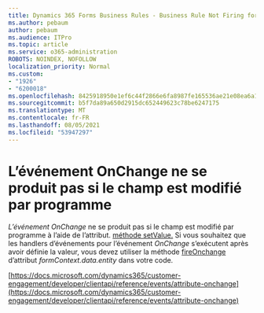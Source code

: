 ```yaml
---
title: Dynamics 365 Forms Business Rules - Business Rule Not Firing for a Form
ms.author: pebaum
author: pebaum
ms.audience: ITPro
ms.topic: article
ms.service: o365-administration
ROBOTS: NOINDEX, NOFOLLOW
localization_priority: Normal
ms.custom:
- "1926"
- "6200018"
ms.openlocfilehash: 8425918950e1ef6c44f2866e6fa8987fe165536ae21e08ea6a1da880f761d512
ms.sourcegitcommit: b5f7da89a650d2915dc652449623c78be6247175
ms.translationtype: MT
ms.contentlocale: fr-FR
ms.lasthandoff: 08/05/2021
ms.locfileid: "53947297"
---
```

# <a name="onchange-event-does-not-occur-if-the-field-is-changed-programmatically"></a>L’événement OnChange ne se produit pas si le champ est modifié par programme

*L’événement OnChange* ne se produit pas si le champ est modifié par programme à l’aide de l’attribut.  [méthode setValue.](https://docs.microsoft.com/dynamics365/customer-engagement/developer/clientapi/reference/attributes/setvalue) Si vous souhaitez que les handlers d’événements pour l’événement *OnChange* s’exécutent après avoir définie la valeur, vous devez utiliser la méthode [fireOnchange](https://docs.microsoft.com/dynamics365/customer-engagement/developer/clientapi/reference/attributes/fireonchange) d’attribut *formContext.data.entity* dans votre code.

[https://docs.microsoft.com/dynamics365/customer-engagement/developer/clientapi/reference/events/attribute-onchange](https://docs.microsoft.com/dynamics365/customer-engagement/developer/clientapi/reference/events/attribute-onchange)
